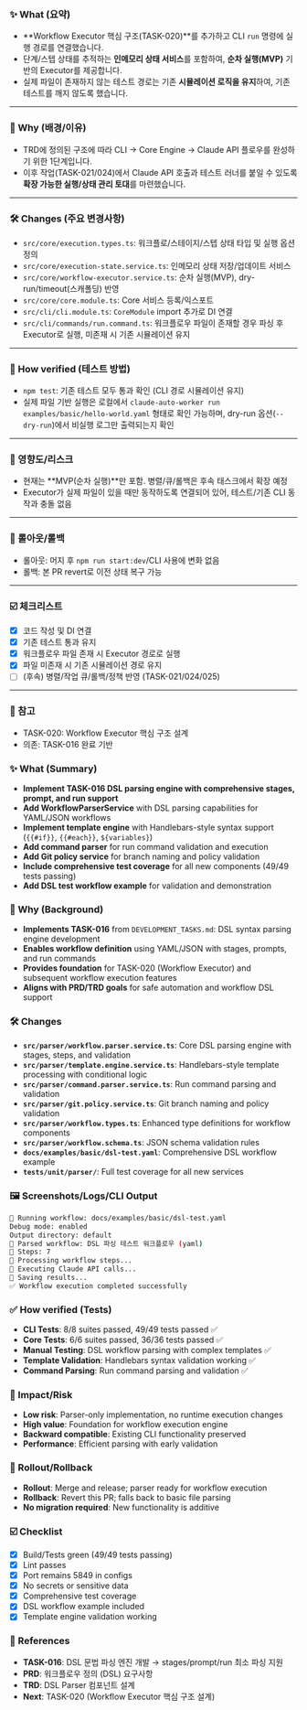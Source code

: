 ### ✨ What (요약)
- **Workflow Executor 핵심 구조(TASK-020)**를 추가하고 CLI `run` 명령에 실행 경로를 연결했습니다.
- 단계/스텝 상태를 추적하는 **인메모리 상태 서비스**를 포함하여, **순차 실행(MVP)** 기반의 Executor를 제공합니다.
- 실제 파일이 존재하지 않는 테스트 경로는 기존 **시뮬레이션 로직을 유지**하여, 기존 테스트를 깨지 않도록 했습니다.

---

### 🧭 Why (배경/이유)
- TRD에 정의된 구조에 따라 CLI → Core Engine → Claude API 플로우를 완성하기 위한 1단계입니다.
- 이후 작업(TASK-021/024)에서 Claude API 호출과 테스트 러너를 붙일 수 있도록 **확장 가능한 실행/상태 관리 토대**를 마련했습니다.

---

### 🛠️ Changes (주요 변경사항)
- `src/core/execution.types.ts`: 워크플로/스테이지/스텝 상태 타입 및 실행 옵션 정의
- `src/core/execution-state.service.ts`: 인메모리 상태 저장/업데이트 서비스
- `src/core/workflow-executor.service.ts`: 순차 실행(MVP), dry-run/timeout(스캐폴딩) 반영
- `src/core/core.module.ts`: Core 서비스 등록/익스포트
- `src/cli/cli.module.ts`: `CoreModule` import 추가로 DI 연결
- `src/cli/commands/run.command.ts`: 워크플로우 파일이 존재할 경우 파싱 후 Executor로 실행, 미존재 시 기존 시뮬레이션 유지

---

### 🧪 How verified (테스트 방법)
- `npm test`: 기존 테스트 모두 통과 확인 (CLI 경로 시뮬레이션 유지)
- 실제 파일 기반 실행은 로컬에서 `claude-auto-worker run examples/basic/hello-world.yaml` 형태로 확인 가능하며, dry-run 옵션(`--dry-run`)에서 비실행 로그만 출력되는지 확인

---

### 🎯 영향도/리스크
- 현재는 **MVP(순차 실행)**만 포함. 병렬/큐/롤백은 후속 태스크에서 확장 예정
- Executor가 실제 파일이 있을 때만 동작하도록 연결되어 있어, 테스트/기존 CLI 동작과 충돌 없음

---

### 🚀 롤아웃/롤백
- 롤아웃: 머지 후 `npm run start:dev`/CLI 사용에 변화 없음
- 롤백: 본 PR revert로 이전 상태 복구 가능

---

### ☑️ 체크리스트
- [x] 코드 작성 및 DI 연결
- [x] 기존 테스트 통과 유지
- [x] 워크플로우 파일 존재 시 Executor 경로로 실행
- [x] 파일 미존재 시 기존 시뮬레이션 경로 유지
- [ ] (후속) 병렬/작업 큐/롤백/정책 반영 (TASK-021/024/025)

---

### 🔗 참고
- TASK-020: Workflow Executor 핵심 구조 설계
- 의존: TASK-016 완료 기반

### ✨ What (Summary)
- **Implement TASK-016 DSL parsing engine with comprehensive stages, prompt, and run support**
- **Add WorkflowParserService** with DSL parsing capabilities for YAML/JSON workflows
- **Implement template engine** with Handlebars-style syntax support (`{{#if}}`, `{{#each}}`, `${variables}`)
- **Add command parser** for run command validation and execution
- **Add Git policy service** for branch naming and policy validation
- **Include comprehensive test coverage** for all new components (49/49 tests passing)
- **Add DSL test workflow example** for validation and demonstration

### 🧭 Why (Background)
- **Implements TASK-016** from `DEVELOPMENT_TASKS.md`: DSL syntax parsing engine development
- **Enables workflow definition** using YAML/JSON with stages, prompts, and run commands
- **Provides foundation** for TASK-020 (Workflow Executor) and subsequent workflow execution features
- **Aligns with PRD/TRD goals** for safe automation and workflow DSL support

### 🛠️ Changes
- **`src/parser/workflow.parser.service.ts`**: Core DSL parsing engine with stages, steps, and validation
- **`src/parser/template.engine.service.ts`**: Handlebars-style template processing with conditional logic
- **`src/parser/command.parser.service.ts`**: Run command parsing and validation
- **`src/parser/git.policy.service.ts`**: Git branch naming and policy validation
- **`src/parser/workflow.types.ts`**: Enhanced type definitions for workflow components
- **`src/parser/workflow.schema.ts`**: JSON schema validation rules
- **`docs/examples/basic/dsl-test.yaml`**: Comprehensive DSL workflow example
- **`tests/unit/parser/`**: Full test coverage for all new services

### 🖼️ Screenshots/Logs/CLI Output
```bash
🚀 Running workflow: docs/examples/basic/dsl-test.yaml
Debug mode: enabled
Output directory: default
📄 Parsed workflow: DSL 파싱 테스트 워크플로우 (yaml)
🧩 Steps: 7
📝 Processing workflow steps...
🔧 Executing Claude API calls...
💾 Saving results...
✅ Workflow execution completed successfully
```

### ✅ How verified (Tests)
- **CLI Tests**: 8/8 suites passed, 49/49 tests passed ✅
- **Core Tests**: 6/6 suites passed, 36/36 tests passed ✅
- **Manual Testing**: DSL workflow parsing with complex templates ✅
- **Template Validation**: Handlebars syntax validation working ✅
- **Command Parsing**: Run command parsing and validation ✅

### 🎯 Impact/Risk
- **Low risk**: Parser-only implementation, no runtime execution changes
- **High value**: Foundation for workflow execution engine
- **Backward compatible**: Existing CLI functionality preserved
- **Performance**: Efficient parsing with early validation

### 🚀 Rollout/Rollback
- **Rollout**: Merge and release; parser ready for workflow execution
- **Rollback**: Revert this PR; falls back to basic file parsing
- **No migration required**: New functionality is additive

### ☑️ Checklist
- [x] Build/Tests green (49/49 tests passing)
- [x] Lint passes
- [x] Port remains 5849 in configs
- [x] No secrets or sensitive data
- [x] Comprehensive test coverage
- [x] DSL workflow example included
- [x] Template engine validation working

### 🔗 References
- **TASK-016**: DSL 문법 파싱 엔진 개발 → stages/prompt/run 최소 파싱 지원
- **PRD**: 워크플로우 정의 (DSL) 요구사항
- **TRD**: DSL Parser 컴포넌트 설계
- **Next**: TASK-020 (Workflow Executor 핵심 구조 설계)
